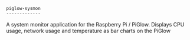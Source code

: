 	piglow-sysmon
	-------------

A system monitor application for the Raspberry Pi / PiGlow.
Displays CPU usage, network usage and temperature as bar charts on the PiGlow


